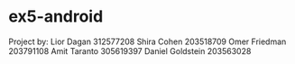 # ex5-android
Project by:
Lior Dagan 312577208
Shira Cohen 203518709
Omer Friedman 203791108
Amit Taranto 305619397
Daniel Goldstein 203563028
